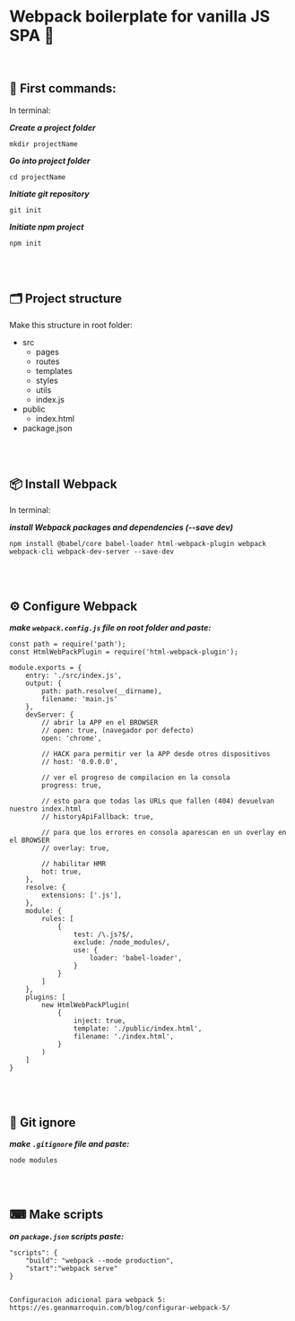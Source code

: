 # Webpack boilerplate for vanilla JS SPA 🎇

<br>

## 🧮 First commands:
In terminal:

***Create a project folder***

    mkdir projectName

***Go into project folder***

    cd projectName

***Initiate git repository***

    git init

***Initiate npm project***

    npm init

<br><br>

## 🗂 Project structure
Make this structure in root folder:
* src
	* pages
	* routes
	* templates
	* styles
	* utils
	* index.js
* public
	* index.html
* package.json

<br><br>

## 📦 Install Webpack
In terminal:

***install Webpack packages and dependencies (--save dev)***

    npm install @babel/core babel-loader html-webpack-plugin webpack webpack-cli webpack-dev-server --save-dev

<br><br>

## ⚙ Configure Webpack

 ***make `webpack.config.js` file on root folder and paste:***
  
 
    const path = require('path');
    const HtmlWebPackPlugin = require('html-webpack-plugin');
    
    module.exports = {
	    entry: './src/index.js',
	    output: {
		    path: path.resolve(__dirname),
		    filename: 'main.js'
	    },
	    devServer: {
		    // abrir la APP en el BROWSER
		    // open: true, (navegador por defecto)
		    open: 'chrome',

		    // HACK para permitir ver la APP desde otros dispositivos
		    // host: '0.0.0.0',

		    // ver el progreso de compilacion en la consola
		    progress: true,

		    // esto para que todas las URLs que fallen (404) devuelvan nuestro index.html
		    // historyApiFallback: true,

		    // para que los errores en consola aparescan en un overlay en el BROWSER
		    // overlay: true,

		    // habilitar HMR
		    hot: true,
	    },
	    resolve: {
		    extensions: ['.js'],
	    },
	    module: {
		    rules: [
			    {
				    test: /\.js?$/,
				    exclude: /node_modules/,
				    use: {
					    loader: 'babel-loader',
				    }
			    }
		    ]
	    },
	    plugins: [
		    new HtmlWebPackPlugin(
			    {
				    inject: true,
				    template: './public/index.html',
				    filename: './index.html',  
			    }
		    )
	    ]
    }


<br><br>

## 🛑 Git ignore
***make `.gitignore` file and paste:***

    node modules

<br><br>

## ⌨ Make scripts
***on `package.json` scripts paste:***

    "scripts": {
	    "build": "webpack --mode production",
	    "start":"webpack serve"
    }
    
    
    Configuracion adicional para webpack 5:
    https://es.geanmarroquin.com/blog/configurar-webpack-5/
